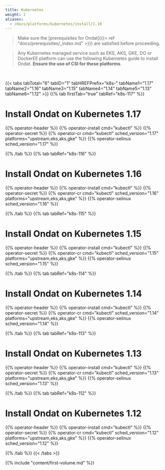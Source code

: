 ```yaml
---
title: Kubernetes
weight: 1
aliases:
  - /docs/platforms/kubernetes/install/1.10
---
```


> Make sure the 
> [prerequisites for Ondat]({{< ref "docs/prerequisites/_index.md" >}}) are
> satisfied before proceeding.

> Any Kubernetes managed service such as EKS, AKS, GKE, DO or DockerEE
> platform can use the following Kubernetes guide to install Ondat.
> **Ensure the use of CSI for these platforms**.

&nbsp;

{{< tabs tabTotal="6" tabID="1" tabHREFPrefix="k8s-" tabName1="1.17" tabName2="1.16" tabName3="1.15" tabName4="1.14" tabName5="1.13" tabName6="1.12" >}}
{{% tab firstTab="true" tabRef="k8s-117" %}}

# Install Ondat on Kubernetes 1.17

{{% operator-header %}}
{{% operator-install cmd="kubectl" %}}
{{% operator-secret %}}
{{% operator-cr cmd="kubectl" sched_version="1.17" platforms="upstream,eks,aks,gke" %}}
{{% operator-selinux sched_version="1.17" %}}

{{% /tab %}}
{{% tab tabRef="k8s-116" %}}

# Install Ondat on Kubernetes 1.16

{{% operator-header %}}
{{% operator-install cmd="kubectl" %}}
{{% operator-secret %}}
{{% operator-cr cmd="kubectl" sched_version="1.16" platforms="upstream,eks,aks,gke" %}}
{{% operator-selinux sched_version="1.16" %}}

{{% /tab %}}
{{% tab tabRef="k8s-115" %}}

# Install Ondat on Kubernetes 1.15

{{% operator-header %}}
{{% operator-install cmd="kubectl" %}}
{{% operator-secret %}}
{{% operator-cr cmd="kubectl" sched_version="1.15" platforms="upstream,eks,aks,gke" %}}
{{% operator-selinux sched_version="1.15" %}}

{{% /tab %}}
{{% tab tabRef="k8s-114" %}}

# Install Ondat on Kubernetes 1.14

{{% operator-header %}}
{{% operator-install cmd="kubectl" %}}
{{% operator-secret %}}
{{% operator-cr cmd="kubectl" sched_version="1.14" platforms="upstream,eks,aks,gke" %}}
{{% operator-selinux sched_version="1.14" %}}


{{% /tab %}}
{{% tab tabRef="k8s-113" %}}

# Install Ondat on Kubernetes 1.13

{{% operator-header %}}
{{% operator-install cmd="kubectl" %}}
{{% operator-secret %}}
{{% operator-cr cmd="kubectl" sched_version="1.13" platforms="upstream,eks,aks,gke" %}}
{{% operator-selinux sched_version="1.13" %}}

{{% /tab %}}
{{% tab tabRef="k8s-112" %}}

# Install Ondat on Kubernetes 1.12

{{% operator-header %}}
{{% operator-install cmd="kubectl" %}}
{{% operator-secret %}}
{{% operator-cr cmd="kubectl" sched_version="1.12" platforms="upstream,eks,aks,gke" %}}
{{% operator-selinux sched_version="1.12" %}}

{{% /tab %}}
{{< /tabs >}}

{{% include "content/first-volume.md" %}}
